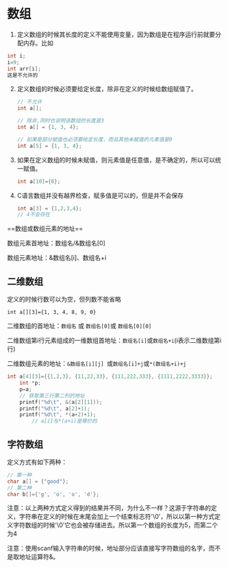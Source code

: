 # 数组

1. 定义数组的时候其长度的定义不能使用变量，因为数组是在程序运行前就要分配内存。比如

```c
int i;
i=9;
int arr[i];
这是不允许的
```

2. 定义数组的时候必须要给定长度，除非在定义的时候给数组赋值了。

   ```c
   // 不允许
   int a[];
   
   // 除非,同时也说明该数组的长度是3
   int a[] = {1, 3, 4};
   
   // 如果是部分赋值也必须要给定长度，而且其他未赋值的元素值是0
   int a[5] = {1, 3, 4};
   
   ```

3. 如果在定义数组的时候未赋值，则元素值是任意值，是不确定的，所以可以统一赋值。

   ```c
   int a[10]={0}; 
   ```

4. C语言数组并没有越界检查，赋多值是可以的，但是并不会保存

   ```c
   int a[3] = {1,2,3,4};
   // 4不会存在
   ```

==数组或数组元素的地址==

数组元素首地址：数组名/&数组名[0]

数组元素地址：&数组名[i]、数组名+i

## 二维数组

定义的时候行数可以为空，但列数不能省略

`int a[][3]={1, 3, 4, 8, 9, 0} `

二维数组的首地址：`数组名` 或 `数组名[0]`或 `数组名[0][0]`

二维数组第i行元素组成的一维数组首地址：`数组名[i]`或`数组名+i`(i表示二维数组第i行)

二维数组元素的地址：`&数组名[i][j] `或`数组名[i]+j`或`*(数组名+i)+j`

```c
int a[4][3]={{1,2,3}, {11,22,33}, {111,222,333}, {1111,2222,3333}};
    int *p;
    p=a;
    // 获取第三行第二列的地址
    printf("%d\t", &(a[2][1]));
    printf("%d\t", a[2]+1);
    printf("%d\t", *(a+2)+1);
		// a[i]与*(a+i)是等价的
```



## 字符数组

定义方式有如下两种：

```c
// 第一种
char a[] = {"good"};
// 第二种
char b[]={'g', 'o', 'o', 'd'};
```

注意：以上两种方式定义得到的结果并不同，为什么不一样？这源于字符串的定义，字符串在定义的时候在末尾会加上一个结束标志符'\0'，所以以第一种方式定义字符数组的时候'\0'它也会被存储进去。所以第一个数组的长度为5，而第二个为4

注意：使用scanf输入字符串的时候，地址部分应该直接写字符数组的名字，而不是取地址运算符&。

